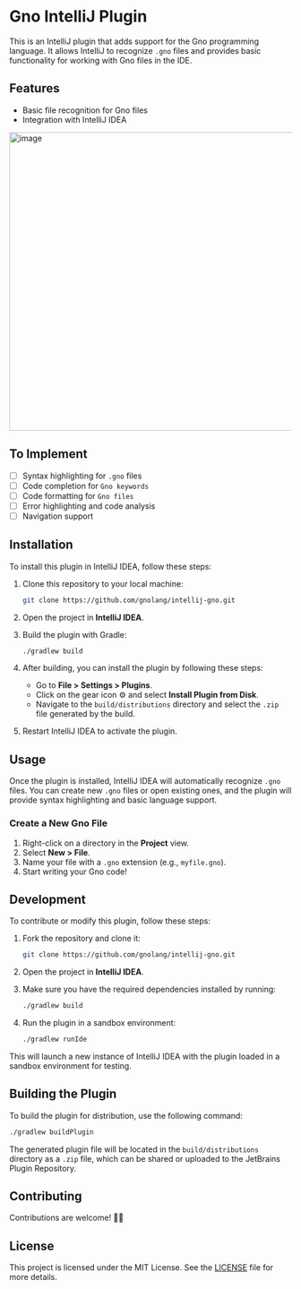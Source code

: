 
# Gno IntelliJ Plugin

This is an IntelliJ plugin that adds support for the Gno programming language. It allows IntelliJ to recognize `.gno` files and provides basic functionality for working with Gno files in the IDE.

## Features
- Basic file recognition for Gno files
- Integration with IntelliJ IDEA

<img width="533" alt="image" src="https://github.com/user-attachments/assets/c362aed1-a7c6-42e0-a1a5-bdd032a4e5f4">


## To Implement
- [ ] Syntax highlighting for `.gno` files
- [ ] Code completion for `Gno keywords`
- [ ] Code formatting for `Gno files`
- [ ] Error highlighting and code analysis
- [ ] Navigation support

## Installation

To install this plugin in IntelliJ IDEA, follow these steps:

1. Clone this repository to your local machine:

    ```bash
    git clone https://github.com/gnolang/intellij-gno.git
    ```

2. Open the project in **IntelliJ IDEA**.

3. Build the plugin with Gradle:

    ```bash
    ./gradlew build
    ```

4. After building, you can install the plugin by following these steps:
   - Go to **File > Settings > Plugins**.
   - Click on the gear icon ⚙️ and select **Install Plugin from Disk**.
   - Navigate to the `build/distributions` directory and select the `.zip` file generated by the build.

5. Restart IntelliJ IDEA to activate the plugin.

## Usage

Once the plugin is installed, IntelliJ IDEA will automatically recognize `.gno` files. You can create new `.gno` files or open existing ones, and the plugin will provide syntax highlighting and basic language support.

### Create a New Gno File

1. Right-click on a directory in the **Project** view.
2. Select **New > File**.
3. Name your file with a `.gno` extension (e.g., `myfile.gno`).
4. Start writing your Gno code!

## Development

To contribute or modify this plugin, follow these steps:

1. Fork the repository and clone it:

    ```bash
    git clone https://github.com/gnolang/intellij-gno.git
    ```

2. Open the project in **IntelliJ IDEA**.

3. Make sure you have the required dependencies installed by running:

    ```bash
    ./gradlew build
    ```

4. Run the plugin in a sandbox environment:

    ```bash
    ./gradlew runIde
    ```

This will launch a new instance of IntelliJ IDEA with the plugin loaded in a sandbox environment for testing.

## Building the Plugin

To build the plugin for distribution, use the following command:

```bash
./gradlew buildPlugin
```

The generated plugin file will be located in the `build/distributions` directory as a `.zip` file, which can be shared or uploaded to the JetBrains Plugin Repository.

## Contributing

Contributions are welcome! ✌🏼

## License

This project is licensed under the MIT License. See the [LICENSE](LICENSE) file for more details.
